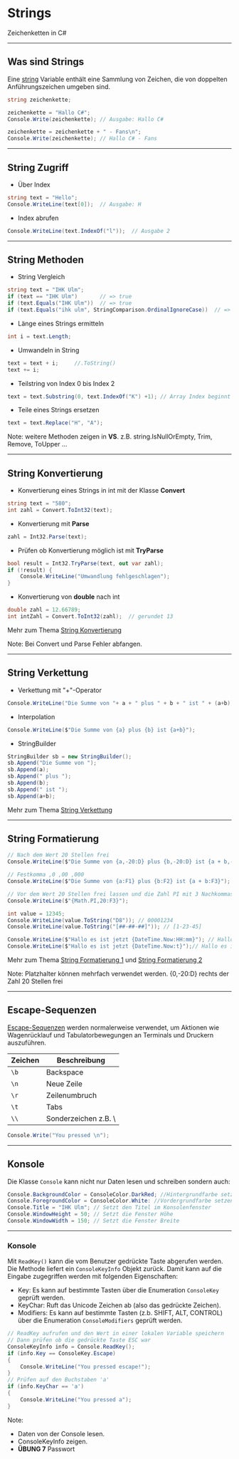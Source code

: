 # Strings

Zeichenketten in C#

---

<!-- .slide: class="left" -->
## Was sind Strings

Eine [string](https://docs.microsoft.com/de-de/dotnet/csharp/language-reference/keywords/string) Variable enthält eine Sammlung von Zeichen, die von doppelten Anführungszeichen umgeben sind.

```csharp []
string zeichenkette;

zeichenkette = "Hallo C#";
Console.Write(zeichenkette); // Ausgabe: Hallo C#

zeichenkette = zeichenkette + " - Fans\n";
Console.Write(zeichenkette); // Hallo C# - Fans
```

---

<!-- .slide: class="left" -->
## String Zugriff

* Über Index

```csharp []
string text = "Hello";
Console.WriteLine(text[0]);  // Ausgabe: H
```

* Index abrufen

```csharp []
Console.WriteLine(text.IndexOf("l"));  // Ausgabe 2
```

---

<!-- .slide: class="left" -->
## String Methoden

* String Vergleich

```csharp []
string text = "IHK Ulm";
if (text == "IHK Ulm")       // => true
if (text.Equals("IHK Ulm"))  // => true
if (text.Equals("ihk ulm", StringComparison.OrdinalIgnoreCase))  // => true
```

* Länge eines Strings ermitteln

```csharp []
int i = text.Length;
```

* Umwandeln in String

```csharp []
text = text + i;     //.ToString()
text += i;
```

* Teilstring von Index 0 bis Index 2

```csharp []
text = text.Substring(0, text.IndexOf("K") +1); // Array Index beginnt bei 0
```

* Teile eines Strings ersetzen

```csharp []
text = text.Replace("H", "A");
 ```

Note: weitere Methoden zeigen in **VS**. z.B. string.IsNullOrEmpty, Trim, Remove, ToUpper ...

---

<!-- .slide: class="left" -->
## String Konvertierung

* Konvertierung eines Strings in int mit der Klasse **Convert**

```csharp []
string text = "580";
int zahl = Convert.ToInt32(text);
```

* Konvertierung mit **Parse**

```csharp []
zahl = Int32.Parse(text);
```

* Prüfen ob Konvertierung möglich ist mit **TryParse**

```csharp []
bool result = Int32.TryParse(text, out var zahl);  
if (!result) {
    Console.WriteLine("Umwandlung fehlgeschlagen");
}
```

* Konvertierung von **double** nach int

```csharp []
double zahl = 12.66789;
int intZahl = Convert.ToInt32(zahl);  // gerundet 13
```

Mehr zum Thema [String Konvertierung](https://docs.microsoft.com/de-de/dotnet/csharp/programming-guide/types/how-to-convert-a-string-to-a-number)

Note: Bei Convert und Parse Fehler abfangen.

---

<!-- .slide: class="left" -->
## String Verkettung

* Verkettung mit "+"-Operator

```csharp
Console.WriteLine("Die Summe von "+ a + " plus " + b + " ist " + (a+b)));
```

* Interpolation

```csharp
Console.WriteLine($"Die Summe von {a} plus {b} ist {a+b}");
```

* StringBuilder

```csharp []
StringBuilder sb = new StringBuilder();
sb.Append("Die Summe von ");
sb.Append(a);
sb.Append(" plus ");
sb.Append(b);
sb.Append(" ist ");
sb.Append(a+b);
```

Mehr zum Thema [String Verkettung](https://docs.microsoft.com/de-de/dotnet/csharp/how-to/concatenate-multiple-strings)

---

<!-- .slide: class="left" -->
## String Formatierung

```csharp []
// Nach dem Wert 20 Stellen frei
Console.WriteLine($"Die Summe von {a,-20:D} plus {b,-20:D} ist {a + b,-20:D}");

// Festkomma ,0 ,00 ,000
Console.WriteLine($"Die Summe von {a:F1} plus {b:F2} ist {a + b:F3}");

// Vor dem Wert 20 Stellen frei lassen und die Zahl PI mit 3 Nachkommastellen ausgeben
Console.WriteLine($"{Math.PI,20:F3}");

int value = 12345;
Console.WriteLine(value.ToString("D8")); // 00001234
Console.WriteLine(value.ToString("[##-##-##]")); // [1-23-45]

Console.WriteLine($"Hallo es ist jetzt {DateTime.Now:HH:mm}"); // Hallo es ist jetzt 14:25
Console.WriteLine($"Hallo es ist jetzt {DateTime.Now:t}");// Hallo es ist jetzt 14:25
```

Mehr zum Thema [String Formatierung 1](https://docs.microsoft.com/de-de/dotnet/standard/base-types/formatting-types) und 
[String Formatierung 2](http://www.ne555.at/2014/index.php/pc-programmierung/einfuehrung-c/274-strings-formatieren-mit-c.html)

Note: Platzhalter können mehrfach verwendet werden.
{0,-20:D} rechts der Zahl 20 Stellen frei

---

<!-- .slide: class="left" -->
## Escape-Sequenzen

[Escape-Sequenzen](https://docs.microsoft.com/en-us/cpp/c-language/escape-sequences?view=msvc-170) werden normalerweise verwendet, um Aktionen wie Wagenrücklauf und Tabulatorbewegungen an Terminals und Druckern auszuführen.

| Zeichen      | Beschreibung
| -------------|-------------|
| `\b`         | Backspace
| `\n`         | Neue Zeile
| `\r`         | Zeilenumbruch
| `\t`         | Tabs
| `\\`         | Sonderzeichen z.B. \

```csharp
Console.Write("You pressed \n");
```

---

<!-- .slide: class="left" -->
## Konsole

Die Klasse `Console` kann nicht nur Daten lesen und schreiben sondern auch:

```csharp []
Console.BackgroundColor = ConsoleColor.DarkRed; //Hintergrundfarbe setzen
Console.ForegroundColor = ConsoleColor.White: //Vordergrundfarbe setzen
Console.Title = "IHK Ulm"; // Setzt den Titel im Konsolenfenster
Console.WindowHeight = 50; // Setzt die Fenster Höhe
Console.WindowWidth = 150; // Setzt die Fenster Breite
```

---

<!-- .slide: class="left" -->
### Konsole

Mit `ReadKey()` kann die vom Benutzer gedrückte Taste abgerufen werden. Die Methode liefert ein `ConsoleKeyInfo` Objekt zurück. Damit kann auf die Eingabe zugegriffen werden mit folgenden Eigenschaften:

* Key: Es kann auf bestimmte Tasten über die Enumeration `ConsoleKey` geprüft werden.
* KeyChar: Ruft das Unicode Zeichen ab (also das gedrückte Zeichen).
* Modifiers: Es kann auf bestimmte Tasten (z.b. SHIFT, ALT, CONTROL) über die Enumeration `ConsoleModifiers` geprüft werden.

```csharp []
// ReadKey aufrufen und den Wert in einer lokalen Variable speichern
// Dann prüfen ob die gedrückte Taste ESC war
ConsoleKeyInfo info = Console.ReadKey();
if (info.Key == ConsoleKey.Escape)
{
    Console.WriteLine("You pressed escape!");
}
// Prüfen auf den Buchstaben 'a'
if (info.KeyChar == 'a')
{
    Console.WriteLine("You pressed a");
}

```

Note: 
* Daten von der Console lesen. 
* ConsoleKeyInfo zeigen.
* **ÜBUNG 7** Passwort
